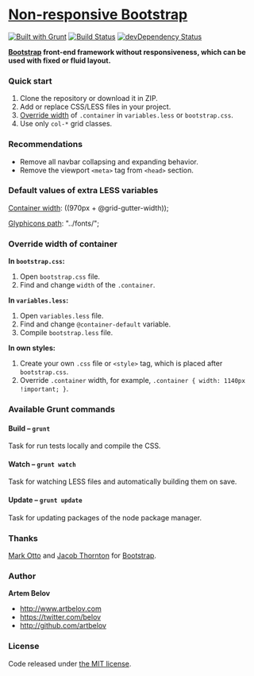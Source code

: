 # [Non-responsive Bootstrap](http://www.artbelov.com/nr-bootstrap/)

[![Built with Grunt](https://cdn.gruntjs.com/builtwith.png)](http://gruntjs.com/) [![Build Status](http://img.shields.io/travis/artbelov/nr-bootstrap/master.svg)](https://travis-ci.org/artbelov/nr-bootstrap) [![devDependency Status](https://david-dm.org/artbelov/nr-bootstrap/dev-status.png?theme=shields.io)](https://david-dm.org/artbelov/nr-bootstrap#info=devDependencies)

**[Bootstrap](https://github.com/twbs/bootstrap) front-end framework without responsiveness, which can be used with fixed or fluid layout.**

### Quick start

1. Clone the repository or download it in ZIP.
2. Add or replace CSS/LESS files in your project.
3. [Override width](#override-width-of-container) of `.container`  in `variables.less` or `bootstrap.css`.
4. Use only `col-*` grid classes.

### Recommendations

* Remove all navbar collapsing and expanding behavior.
* Remove the viewport `<meta>` tag from `<head>` section.

### Default values ​​of extra LESS variables

[Container width](https://github.com/artbelov/nr-bootstrap/blob/master/less/variables.less#L304): ((970px + @grid-gutter-width));

[Glyphicons path](https://github.com/artbelov/nr-bootstrap/blob/master/less/variables.less#L75): "../fonts/";

### Override width of container

**In `bootstrap.css`:**

1. Open `bootstrap.css` file.
2. Find and change `width` of the `.container`.

**In `variables.less`:**

1. Open `variables.less` file.
2. Find and change `@container-default` variable.
3. Compile `bootstrap.less` file.

**In own styles:**

1. Create your own `.css` file or `<style>` tag, which is placed after `bootstrap.css`.
2. Override `.container` width, for example, `.container { width: 1140px !important; }`.

### Available Grunt commands

#### Build – `grunt`

Task for run tests locally and compile the CSS.

#### Watch – `grunt watch`

Task for watching LESS files and automatically building them on save.

#### Update – `grunt update`

Task for updating packages of the node package manager.

### Thanks

[Mark Otto](http://github.com/markdotto) and [Jacob Thornton](http://github.com/fat) for [Bootstrap](https://github.com/twbs/bootstrap).

### Author

**Artem Belov**

- <http://www.artbelov.com>
- <https://twitter.com/belov>
- <http://github.com/artbelov>

### License

Code released under [the MIT license](http://opensource.org/licenses/MIT).
